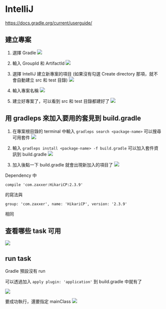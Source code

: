 # IntelliJ

https://docs.gradle.org/current/userguide/

## 建立專案
1. 選擇 Gradle
![](1.png)

2. 輸入 GroupId 和 ArtifactId
![](2.png)

3. 選擇 IntelliJ 建立新專案的項目 (如果沒有勾選 Create directory 那項，就不會自動建立 src 和 test 目錄)
![](4.png)

4. 輸入專案名稱
![](5.png)

5. 建立好專案了，可以看到 src 和 test 目錄都建好了
![](6.png)

## 用 gradleps 來加入要用的套見到 build.gradle
1. 在專案根目錄的 terminal 中輸入 `gradleps search <package-name>` 可以搜尋可用套件
![](7.png)

2. 輸入 `gradleps install <package-name> -f build.gradle` 可以加入套件資訊到 build.gradle
![](8.png)

3. 加入後點一下 build.gradle 就會出現新加入的項目了
![](9.png)

Dependency 中

`compile 'com.zaxxer:HikariCP:2.3.9'` 

的寫法與 

`group: 'com.zaxxer', name: 'HikariCP', version: '2.3.9'` 

相同

## 查看哪些 task 可用
![](3.png)

## run task
Gradle 預設沒有 run

可以透過加入 `apply plugin: 'application'` 到 build.gradle 中就有了

![](10.png)

要成功執行，還要指定 mainClass
![](11.png)